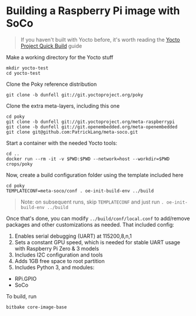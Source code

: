 # Building a Raspberry Pi image with SoCo

> If you haven't built with Yocto before, it's worth reading the [Yocto Project Quick Build](https://www.yoctoproject.org/docs/3.1/brief-yoctoprojectqs/brief-yoctoprojectqs.html) guide



Make a working directory for the Yocto stuff

```
mkdir yocto-test
cd yocto-test
```

Clone the Poky reference distribution

```
git clone -b dunfell git://git.yoctoproject.org/poky
```


Clone the extra meta-layers, including this one

```
cd poky
git clone -b dunfell git://git.yoctoproject.org/meta-raspberrypi
git clone -b dunfell git://git.openembedded.org/meta-openembedded
git clone git@github.com:PatrickLang/meta-soco.git
```

Start a container with the needed Yocto tools:

```
cd ..
docker run --rm -it -v $PWD:$PWD --network=host --workdir=$PWD crops/poky
```

Now, create a build configuration folder using the template included here

```
cd poky
TEMPLATECONF=meta-soco/conf . oe-init-build-env ../build
```

> Note: on subsequent runs, skip `TEMPLATECONF` and just run `. oe-init-build-env ../build`

Once that's done, you can modify `../build/conf/local.conf` to add/remove packages and other customizations as needed. That included config:

1. Enables serial debugging (UART) at 115200,8,n,1
1. Sets a constant GPU speed, which is needed for stable UART usage with Raspberry Pi Zero & 3 models
1. Includes I2C configuration and tools
1. Adds 1GB free space to root partition
1. Includes Python 3, and modules:
  - RPi.GPIO
  - SoCo

To build, run 

```
bitbake core-image-base
```